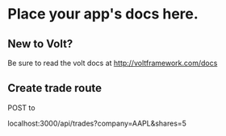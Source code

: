 # Place your app's docs here.

## New to Volt?
Be sure to read the volt docs at http://voltframework.com/docs



## Create trade route

POST to

localhost:3000/api/trades?company=AAPL&shares=5


